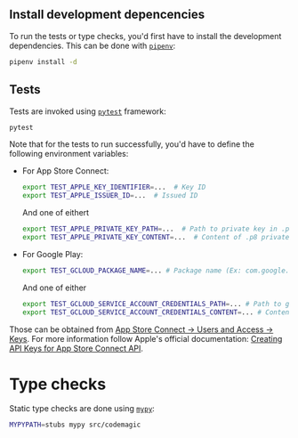 ## Install development depencencies

To run the tests or type checks, you'd first have to install the development
dependencies. This can be done with
[`pipenv`](https://pipenv.kennethreitz.org/en/latest/):

```bash
pipenv install -d
```

## Tests

Tests are invoked using [`pytest`](https://docs.pytest.org/en/latest/) framework:

```bash
pytest
```

Note that for the tests to run successfully, you'd have to define the following environment variables:
- For App Store Connect:
    ```bash
    export TEST_APPLE_KEY_IDENTIFIER=...  # Key ID
    export TEST_APPLE_ISSUER_ID=...  # Issued ID
    ```
    And one of eithert
    ```bash
    export TEST_APPLE_PRIVATE_KEY_PATH=...  # Path to private key in .p8 format
    export TEST_APPLE_PRIVATE_KEY_CONTENT=...  # Content of .p8 private key
    ```
- For Google Play:
    ```bash
    export TEST_GCLOUD_PACKAGE_NAME=... # Package name (Ex: com.google.example)'
    ```
    And one of either
    ```bash
    export TEST_GCLOUD_SERVICE_ACCOUNT_CREDENTIALS_PATH=... # Path to gcloud service account creedentials with `JSON` key type
    export TEST_GCLOUD_SERVICE_ACCOUNT_CREDENTIALS_CONTENT=... # Content of gcloud service account creedentials with `JSON` key type
    ```

Those can be obtained from
[App Store Connect -> Users and Access -> Keys](https://appstoreconnect.apple.com/access/api).
For more information follow Apple's official documentation:
[Creating API Keys for App Store Connect API](https://developer.apple.com/documentation/appstoreconnectapi/creating_api_keys_for_app_store_connect_api).

# Type checks

Static type checks are done using [`mypy`](http://mypy-lang.org/):

```bash
MYPYPATH=stubs mypy src/codemagic
```

